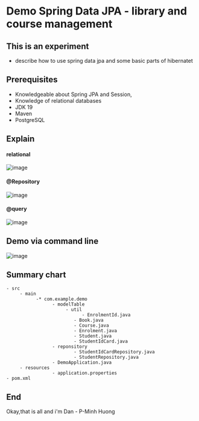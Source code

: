 
# Demo Spring Data JPA - library and course management

## This is an experiment
- describe how to use spring data jpa and some basic parts of hibernatet
## Prerequisites
- Knowledgeable about Spring JPA and Session, 
- Knowledge of relational databases
- JDK 19
- Maven
- PostgreSQL
## Explain
#### relational
![image](https://user-images.githubusercontent.com/127305381/229305397-7e4d5df3-ef3d-4d47-81b6-8a37fe099624.png)

#### @Repository
![image](https://user-images.githubusercontent.com/127305381/229305094-6aced881-21ba-4902-90fe-36caa5faf407.png)
#### @query
![image](https://user-images.githubusercontent.com/127305381/229305134-800fe0ed-5728-405e-aa61-6d99e9165b74.png)
## Demo via command line
![image](https://user-images.githubusercontent.com/127305381/229305578-8da40239-08c1-4a67-b005-f32d8811178f.png)

## Summary chart
```
- src
     - main
           -* com.example.demo
                 - modelTable 
                      - util
                            - EnrolmentId.java
                         - Book.java
                         - Course.java
                         - Enrolment.java
                         - Student.java 
                         - StudentIdCard.java
                 - reponsitory
                         - StudentIdCardRepository.java
                         - StudentRepository.java
                 - DemoApplication.java
     - resources
                 - application.properties
- pom.xml
```
## End
Okay,that is all and i'm Dan - P-Minh Huong
